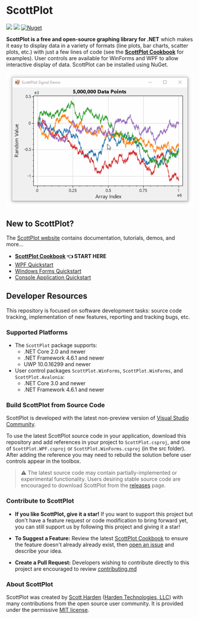 # ScottPlot

[![](https://img.shields.io/azure-devops/build/swharden/swharden/2?label=Build&logo=azure%20pipelines)](https://dev.azure.com/swharden/swharden/_build/latest?definitionId=2&branchName=master)
[![](https://img.shields.io/nuget/dt/ScottPlot?color=004880&label=Installs&logo=nuget)](https://www.nuget.org/packages/ScottPlot/)
[![Nuget](https://img.shields.io/nuget/v/scottplot?label=NuGet&logo=nuget)](https://www.nuget.org/packages/ScottPlot/)

**ScottPlot is a free and open-source graphing library for .NET** which makes it easy to display data in a variety of formats (line plots, bar charts, scatter plots, etc.) with just a few lines of code (see the **[ScottPlot Cookbook](http://swharden.com/scottplot/cookbook)** for examples). User controls are available for WinForms and WPF to allow interactive display of data. ScottPlot can be installed using NuGet.

<div align='center'>
<img src='dev/nuget/ScottPlot.gif'>
</div>

## New to ScottPlot?

The [ScottPlot website](http://swharden.com/scottplot/) contains documentation, tutorials, demos, and more...

* **[ScottPlot Cookbook](http://swharden.com/scottplot/cookbook.md.html) 👈 START HERE**
* [WPF Quickstart](http://swharden.com/scottplot/quickstart.md.html#wpf-quickstart)
* [Windows Forms Quickstart](http://swharden.com/scottplot/quickstart.md.html#windows-forms-quickstart)
* [Console Application Quickstart](http://swharden.com/scottplot/quickstart.md.html#console-quickstart)


## Developer Resources

This repository is focused on software development tasks: source code tracking, implementation of new features, reporting and tracking bugs, etc.

### Supported Platforms

* The `ScottPlot` package supports:
  * .NET Core 2.0 and newer
  * .NET Framework 4.6.1 and newer
  * UWP 10.0.16299 and newer
* User control packages `ScottPlot.WinForms`, `ScottPlot.WinForms`, and `ScottPlot.Avalonia`:
  * .NET Core 3.0 and newer
  * .NET Framework 4.6.1 and newer

### Build ScottPlot from Source Code
ScottPlot is developed with the latest non-preview version of [Visual Studio Community](https://visualstudio.microsoft.com/vs/community/).


To use the latest ScottPlot source code in your application, download this repository and add references in your project to `ScottPlot.csproj`, and one of `ScottPlot.WPF.csproj` or `ScottPlot.WinForms.csproj` (in the src folder). After adding the reference you may need to rebuild the solution before user controls appear in the toolbox.

> ⚠️ The latest source code may contain partially-implemented or experimental functionality. Users desiring stable source code are encouraged to download ScottPlot from the [releases](https://github.com/swharden/ScottPlot/releases) page.

### Contribute to ScottPlot

* **If you like ScottPlot, give it a star!** If you want to support this project but don't have a feature request or code modification to bring forward yet, you can still support us by following this project and giving it a star!

* **To Suggest a Feature:** Review the latest [ScottPlot Cookbook]() to ensure the feature doesn't already already exist, then [open an issue](https://github.com/swharden/ScottPlot/issues) and describe your idea.

* **Create a Pull Request:** Developers wishing to contribute directly to this project are encouraged to review [contributing.md](CONTRIBUTING.md)

### About ScottPlot

ScottPlot was created by [Scott Harden](http://www.SWHarden.com/) ([Harden Technologies, LLC](http://tech.swharden.com)) with many contributions from the open source user community. It is provided under the permissive [MIT license](LICENSE).
